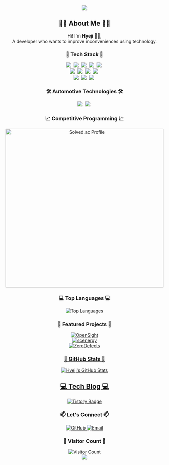 <div align="center">
    <img src="https://capsule-render.vercel.app/api?type=waving&color=auto&height=250&section=header&text=Welcome%20to%20Hyeji's%20GitHub%20👋&fontSize=40" />
</div>

<h2 align="center">👩‍💻 About Me 👩‍💻</h2>

<p align="center">
    Hi! I'm <strong>Hyeji</strong> 👩‍💻,<br>
    A developer who wants to improve inconveniences using technology.
</p>

<h3 align="center">🚀 Tech Stack 🚀</h3>

<p align="center">
    <img src="https://img.shields.io/badge/Java-007396?style=flat-square&logo=Java&logoColor=white"/>&nbsp;
    <img src="https://img.shields.io/badge/Python-3776AB?style=flat-square&logo=Python&logoColor=white"/>&nbsp;
    <img src="https://img.shields.io/badge/C-A8B9CC?style=flat-square&logo=C&logoColor=white"/>&nbsp;
    <img src="https://img.shields.io/badge/C++-00599C?style=flat-square&logo=C%2B%2B&logoColor=white"/>&nbsp;
    <img src="https://img.shields.io/badge/Javascript-ffb13b?style=flat-square&logo=javascript&logoColor=white"/>&nbsp;<br>
    <img src="https://img.shields.io/badge/Spring-6DB33F?style=flat-square&logo=Spring&logoColor=white"/>&nbsp;
    <img src="https://img.shields.io/badge/SpringBoot-6DB33F?style=flat-square&logo=SpringBoot&logoColor=white"/>&nbsp;
    <img src="https://img.shields.io/badge/FastAPI-009688?style=flat-square&logo=FastAPI&logoColor=white"/>&nbsp;
    <img src="https://img.shields.io/badge/Vue.js-4FC08D?style=flat-square&logo=Vue.js&logoColor=white"/>&nbsp;<br>
    <img src="https://img.shields.io/badge/MySQL-4479A1?style=flat-square&logo=MySQL&logoColor=white"/>&nbsp;
    <img src="https://img.shields.io/badge/AWS-232F3E?style=flat-square&logo=AmazonAWS&logoColor=white"/>&nbsp;
    <img src="https://img.shields.io/badge/Bokeh-FF2D20?style=flat-square&logo=Bokeh&logoColor=white"/>&nbsp;
</p>

<h3 align="center">🛠️ Automotive Technologies 🛠️</h3>

<p align="center">
    <img src="https://img.shields.io/badge/AUTOSAR-0055A0?style=flat-square&logo=AUTOSAR&logoColor=white"/>&nbsp;
    <img src="https://img.shields.io/badge/Mobilgine-0094FF?style=flat-square&logo=Mobilgine&logoColor=white"/>&nbsp;
</p>

<h3 align="center">📈 Competitive Programming 📈</h3>

<div align="center">
    <a href="https://solved.ac/rlagpwl111/">
        <img src="http://mazassumnida.wtf/api/v2/generate_badge?boj=rlagpwl111" alt="Solved.ac Profile" width="500px"/>
    </a>
</div>

<h3 align="center">💻 Top Languages 💻</h3>

<div align="center">
    <a href="https://github.com/haeji1">
        <img src="https://github-readme-stats.vercel.app/api/top-langs/?username=haeji1&layout=compact&theme=default&bg_color=ffffff&text_color=000000" alt="Top Languages" />
    </a>
</div>

<h3 align="center">🌟 Featured Projects 🌟</h3>

<div align="center">
    <a href="https://github.com/haeji1/OpenSight">
        <img src="https://github-readme-stats.vercel.app/api/pin/?username=haeji1&repo=OpenSight&theme=default&bg_color=ffffff&text_color=000000" alt="OpenSight" />
    </a>
    <br>
    <a href="https://github.com/haeji1/scenergy">
        <img src="https://github-readme-stats.vercel.app/api/pin/?username=haeji1&repo=scenergy&theme=default&bg_color=ffffff&text_color=000000" alt="scenergy" />
    </a>
    <br>
    <a href="https://github.com/haeji1/ZeroDefects.git">
         <img src="https://github-readme-stats.vercel.app/api/pin/?username=haeji1&repo=ZeroDefects&theme=default&bg_color=ffffff&text_color=000000" alt="ZeroDefects" />
</div>

<h3 align="center">🌟 GitHub Stats 🌟</h3>

<div align="center">
    <img src="https://github-readme-stats.vercel.app/api?username=haeji1&show_icons=true&theme=default&bg_color=ffffff&text_color=000000" alt="Hyeji's GitHub Stats" />
</div>

<h2 align="center">💻 Tech Blog 💻</h2>

<div align="center">
    <a href="https://iilovecode.tistory.com">
        <img src="https://img.shields.io/badge/Tistory-000000?style=for-the-badge&logo=Tistory&logoColor=white" alt="Tistory Badge"> 
    </a>
    <br>
</div>

<h3 align="center">📫 Let's Connect 📫</h3>

<p align="center">
    <a href="https://github.com/haeji1">
        <img src="https://img.shields.io/badge/GitHub-181717?style=flat-square&logo=github&logoColor=white" alt="GitHub" />
    </a>
    <a href="mailto:hms7248@naver.com">
        <img src="https://img.shields.io/badge/Email-D14836?style=flat-square&logo=gmail&logoColor=white" alt="Email" />
    </a>
</p>


<h3 align="center">👀 Visitor Count 👀</h3>

<div align="center">
    <img src="https://komarev.com/ghpvc/?username=haeji1&style=flat-square&color=ffc0cb" alt="Visitor Count" />
</div>

<div align="center">
    <img src="https://capsule-render.vercel.app/api?type=waving&color=auto&height=150&section=footer" />
</div>
